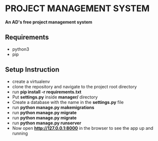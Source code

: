 # PROJECT MANAGEMENT SYSTEM

**An AD's free project management system**

## Requirements

* python3
* pip

## Setup Instruction

* create a virtualenv
* clone the repository and navigate to the project root directory
* run **pip install -r requirements.txt**
* Put **settings.py** inside **manager/** directory
* Create a database with the name in the **settings.py** file
* run **python manage.py makemigrations**
* run **python manage.py migrate**
* run **python manage.py migrate**
* run **python manage.py runserver**
* Now open **http://127.0.0.1:8000** in the browser to see the app up and running